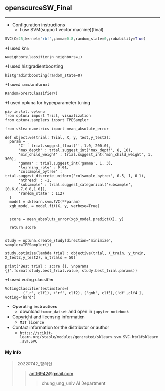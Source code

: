 ## opensourceSW_Final
------------
+ Configuration instructions
  + I use SVM(support vector machine)(final)
``` Python
SVC(C=25,kernel='rbf',gamma=0.8,random_state=0,probability=True)
```
  +I used knn
  ```
  KNeighborsClassifier(n_neighbors=1)
  ```
  +I used histgradientboosting
  ```
  histgradintboosting(random_state=0)
  ```
  
  +I used randomforest
  ```
  RandomForestClassifier()
  ```
  +I used optuna for hyperparameter tuning
  ```
  pip install optuna
from optuna import Trial, visualization
from optuna.samplers import TPESampler

from sklearn.metrics import mean_absolute_error

def objective(trial: Trial, X, y, test,y_test2):
    param = {
        'C' : trial.suggest_float('', 1.0, 200.0),
        'max_depth' : trial.suggest_int('max_depth', 8, 16),
        'min_child_weight' : trial.suggest_int('min_child_weight', 1, 300),
        'gamma' : trial.suggest_int('gamma', 1, 3),
        'learning_rate' : 0.01,
        'colsample_bytree' : trial.suggest_discrete_uniform('colsample_bytree', 0.5, 1, 0.1),
        'nthread' : -1,
        'subsample' : trial.suggest_categorical('subsample', [0.6,0.7,0.8,1.0]),
        'random_state' : 1127
    }
    model = sklearn.svm.SVC(**param)
    xgb_model = model.fit(X, y, verbose=True) 
    

    score = mean_absolute_error(xgb_model.predict(X), y)
    
    return score


study = optuna.create_study(direction='minimize', sampler=TPESampler())

study.optimize(lambda trial : objective(trial, X_train, y_train, X_test2,y_test2), n_trials = 50)

print('Best trial : score {}, \nparams {}'.format(study.best_trial.value, study.best_trial.params))
```
  
  +I used voting classifier
```
VotingClassifier(estimators=[
        ('lr', clf1), ('rf', clf2), ('gnb', clf3),('df',clf4)], voting='hard') 
```

+ Operating instructions
  + download `tumor_datset` and open in `jupyter notebook`
+ Copyright and licensing information
  + `MIT licence` 
+ Contact information for the distributor or author
  + `https://scikit-learn.org/stable/modules/generated/sklearn.svm.SVC.html#sklearn.svm.SVC`

#### My Info
> 20220742_정의연
>> antt6942@gmail.com
>>> chung_ung_univ AI Department
